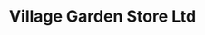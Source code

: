 ---
title: "Village Garden Store Ltd"
url: /mendon/village-garden-store-ltd/
shop: Garten-Center
---